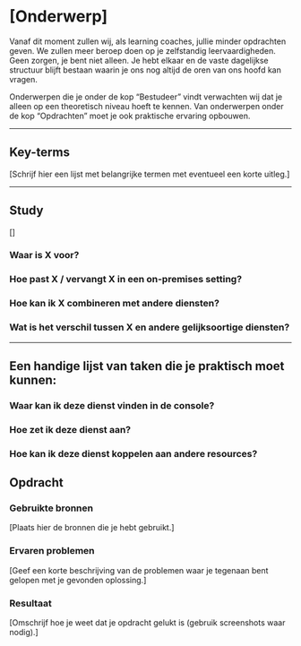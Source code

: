 # [Onderwerp]
Vanaf dit moment zullen wij, als learning coaches, jullie minder opdrachten geven. We zullen meer beroep doen op je zelfstandig leervaardigheden. Geen zorgen, je bent niet alleen. Je hebt elkaar en de vaste dagelijkse structuur blijft bestaan waarin je ons nog altijd de oren van ons hoofd kan vragen.

Onderwerpen die je onder de kop “Bestudeer” vindt verwachten wij dat je alleen op een theoretisch niveau hoeft te kennen. Van onderwerpen onder de kop “Opdrachten” moet je ook praktische ervaring opbouwen.


---

## Key-terms
[Schrijf hier een lijst met belangrijke termen met eventueel een korte uitleg.]

---

## Study
[]
### Waar is X voor?
### Hoe past X / vervangt X in een on-premises setting?
### Hoe kan ik X combineren met andere diensten?
### Wat is het verschil tussen X en andere gelijksoortige diensten?

---

## Een handige lijst van taken die je praktisch moet kunnen:
### Waar kan ik deze dienst vinden in de console?
### Hoe zet ik deze dienst aan?
### Hoe kan ik deze dienst koppelen aan andere resources?



## Opdracht


### Gebruikte bronnen
[Plaats hier de bronnen die je hebt gebruikt.]

### Ervaren problemen
[Geef een korte beschrijving van de problemen waar je tegenaan bent gelopen met je gevonden oplossing.]

### Resultaat
[Omschrijf hoe je weet dat je opdracht gelukt is (gebruik screenshots waar nodig).]
